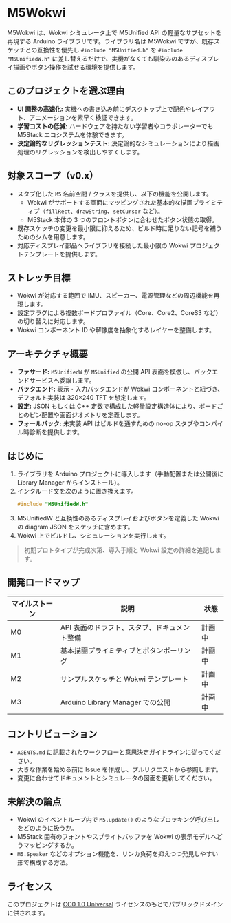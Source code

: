 # M5Wokwi

M5Wokwi は、Wokwi シミュレータ上で M5Unified API の軽量なサブセットを再現する Arduino ライブラリです。ライブラリ名は M5Wokwi ですが、既存スケッチとの互換性を優先し `#include "M5Unified.h"` を `#include "M5UnifiedW.h"` に差し替えるだけで、実機がなくても馴染みのあるディスプレイ描画やボタン操作を試せる環境を提供します。

## このプロジェクトを選ぶ理由
- **UI 調整の高速化:** 実機への書き込み前にデスクトップ上で配色やレイアウト、アニメーションを素早く検証できます。
- **学習コストの低減:** ハードウェアを持たない学習者やコラボレーターでも M5Stack エコシステムを体験できます。
- **決定論的なリグレッションテスト:** 決定論的なシミュレーションにより描画処理のリグレッションを検出しやすくします。

## 対象スコープ（v0.x）
- スタブ化した `M5` 名前空間 / クラスを提供し、以下の機能を公開します。
  - Wokwi がサポートする画面にマッピングされた基本的な描画プライミティブ（`fillRect`、`drawString`、`setCursor` など）。
  - M5Stack 本体の 3 つのフロントボタンに合わせたボタン状態の取得。
- 既存スケッチの変更を最小限に抑えるため、ビルド時に足りない記号を補うためのシムを用意します。
- 対応ディスプレイ部品へライブラリを接続した最小限の Wokwi プロジェクトテンプレートを提供します。

## ストレッチ目標
- Wokwi が対応する範囲で IMU、スピーカー、電源管理などの周辺機能を再現します。
- 設定フラグによる複数ボードプロファイル（Core、Core2、CoreS3 など）の切り替えに対応します。
- Wokwi コンポーネント ID や解像度を抽象化するレイヤーを整備します。

## アーキテクチャ概要
- **ファサード:** `M5UnifiedW` が `M5Unified` の公開 API 表面を模倣し、バックエンドサービスへ委譲します。
- **バックエンド:** 表示・入力バックエンドが Wokwi コンポーネントと紐づき、デフォルト実装は 320×240 TFT を想定します。
- **設定:** JSON もしくは C++ 定数で構成した軽量設定構造体により、ボードごとのピン配置や画面ジオメトリを定義します。
- **フォールバック:** 未実装 API はビルドを通すための no-op スタブやコンパイル時診断を提供します。

## はじめに
1. ライブラリを Arduino プロジェクトに導入します（手動配置または公開後に Library Manager からインストール）。
2. インクルード文を次のように置き換えます。
   ```cpp
   #include "M5UnifiedW.h"
   ```
3. M5UnifiedW と互換性のあるディスプレイおよびボタンを定義した Wokwi の diagram JSON をスケッチに含めます。
4. Wokwi 上でビルドし、シミュレーションを実行します。

> 初期プロトタイプが完成次第、導入手順と Wokwi 設定の詳細を追記します。

## 開発ロードマップ
| マイルストーン | 説明 | 状態 |
| --- | --- | --- |
| M0 | API 表面のドラフト、スタブ、ドキュメント整備 | 計画中 |
| M1 | 基本描画プライミティブとボタンポーリング | 計画中 |
| M2 | サンプルスケッチと Wokwi テンプレート | 計画中 |
| M3 | Arduino Library Manager での公開 | 計画中 |

## コントリビューション
- `AGENTS.md` に記載されたワークフローと意思決定ガイドラインに従ってください。
- 大きな作業を始める前に Issue を作成し、プルリクエストから参照します。
- 変更に合わせてドキュメントとシミュレータの図面を更新してください。

## 未解決の論点
- Wokwi のイベントループ内で `M5.update()` のようなブロッキング呼び出しをどのように扱うか。
- M5Stack 固有のフォントやスプライトバッファを Wokwi の表示モデルへどうマッピングするか。
- `M5.Speaker` などのオプション機能を、リンカ負荷を抑えつつ発見しやすい形で構成する方法。

## ライセンス
このプロジェクトは [CC0 1.0 Universal](https://creativecommons.org/publicdomain/zero/1.0/) ライセンスのもとでパブリックドメインに供されます。

